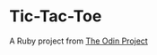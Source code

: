 # Tic-Tac-Toe
A Ruby project from [The Odin Project](https://www.theodinproject.com/lessons/ruby-tic-tac-toe)

